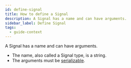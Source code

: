 ```yaml
---
id: define-signal
title: How to define a Signal
description: A Signal has a name and can have arguments.
sidebar_label: Define Signal
tags:
  - guide-context
---
```


A Signal has a name and can have arguments.

- The name, also called a Signal type, is a string.
- The arguments must be [serializable](/concepts/what-is-a-data-converter).
